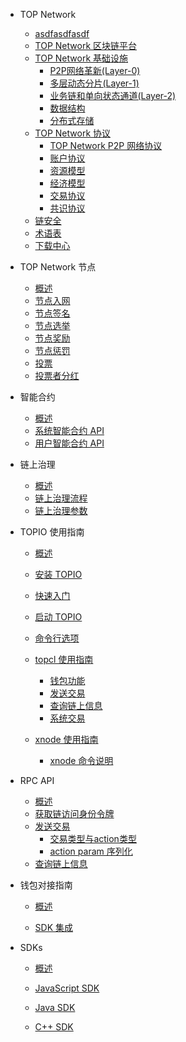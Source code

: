 - TOP Network
  - [asdfasdfasdf](docs-en/AboutTOPNetwork/Overview.md)
  - [TOP Network 区块链平台](docs-en/AboutTOPNetwork/TOPNetworkPlatform.md)
  - [TOP Network 基础设施](docs-en/AboutTOPNetwork/TOPChainInfrastructure/Overview.md)
    - [P2P网络革新(Layer-0)](docs-en/AboutTOPNetwork/TOPChainInfrastructure/P2PNetworkInnovation(layer-0).md)
    - [多层动态分片(Layer-1)](docs-en/AboutTOPNetwork/TOPChainInfrastructure/ComprehensiveMulti-levelDynamicSharding(layer-1).md)
    - [业务链和单向状态通道(Layer-2)](docs-en/AboutTOPNetwork/TOPChainInfrastructure/ServiceChainandOne-WayStateChannel(layer-2).md)
    - [数据结构](docs-en/AboutTOPNetwork/TOPChainInfrastructure/DataStructure.md)
    - [分布式存储](docs-en/AboutTOPNetwork/TOPChainInfrastructure/DistributedStorage.md)
  - [TOP Network 协议](docs-en/AboutTOPNetwork/Protocol/OverView.md)
    - [TOP Network P2P 网络协议](docs-en/AboutTOPNetwork/Protocol/TOPNetwokP2PNetwork.md)
    - [账户协议](docs-en/AboutTOPNetwork/Protocol/AccountProtocol.md)
    - [资源模型](docs-en/AboutTOPNetwork/Protocol/ResourceModel.md)
    - [经济模型](docs-en/AboutTOPNetwork/Protocol/EconomicModel.md)
    - [交易协议](docs-en/AboutTOPNetwork/Protocol/TransactionProtocol.md)
    - [共识协议](docs-en/AboutTOPNetwork/Protocol/ConsensusProtocol.md)
  - [链安全](docs-en/AboutTOPNetwork/Security.md)
  - [术语表](docs-en/AboutTOPNetwork/TermList.md)
  - [下载中心](docs-en/AboutTOPNetwork/Download/learningResource.md)
  
- TOP Network 节点
  - [概述](docs-en/Node/Overview.md)
  - [节点入网](docs-en/Node/JoiningNetwork.md)
  - [节点签名](docs-en/Node/NodeSignature.md)
  - [节点选举](docs-en/Node/NodeElection.md)
  - [节点奖励](docs-en/Node/NodeReward.md)
  - [节点惩罚](docs-en/Node/NodePublishment.md)
  - [投票](docs-en/Node/NodeVote.md)
  - [投票者分红](docs-en/Node/VoterDividend.md)
  
- 智能合约
  - [概述](docs-en/SmartContract/SmartContract.md)
  - [系统智能合约 API](docs-en/SmartContract/SystemContractAPI.md)
  - [用户智能合约 API](docs-en/SmartContract/LuaAPI.md)
  
- 链上治理
  - [概述](docs-en/On-ChainGovernance/Overview.md)
  - [链上治理流程](docs-en/On-ChainGovernance/On-ChainGovernanceProposal.md)
  - [链上治理参数](docs-en/On-ChainGovernance/On-ChainGovernanceParameters.md)
  
- TOPIO 使用指南

  - [概述](docs-en/Tools/TOPIO/Overview.md)
  - [安装 TOPIO](docs-en/Tools/TOPIO/InstallTOPIO.md) 
  - [快速入门](docs-en/Tools/TOPIO/QuickStart.md)

  - [启动 TOPIO](docs-en/Tools/TOPIO/StartTOPIO.md)
  - [命令行选项](docs-en/Tools/TOPIO/Command-line_Options.md)
  - [topcl 使用指南](docs-en/Tools/TOPIO/topcl/Overview.md)
    - [钱包功能](docs-en/Tools/TOPIO/topcl/wallet.md)
    - [发送交易](docs-en/Tools/TOPIO/topcl/sendtx.md)
    - [查询链上信息](docs-en/Tools/TOPIO/topcl/GET.md)
    - [系统交易](docs-en/Tools/TOPIO/topcl/system.md)

  - [xnode 使用指南](docs-en/Tools/TOPIO/xnode/Overview.md)
    - [xnode 命令说明](docs-en/Tools/TOPIO/xnode/command.md)

- RPC API
  - [概述](docs-en/Interface/RPC-API/Overview.md)
  - [获取链访问身份令牌](docs-en/Interface/RPC-API/requestToken.md)
  - [发送交易](docs-en/Interface/RPC-API/sendTransaction/sendTransaction.md)
    - [交易类型与action类型](docs-en/Interface/RPC-API/sendTransaction/tx-type-and-action-type.md)
    - [action param 序列化](docs-en/Interface/RPC-API/sendTransaction/action-param-serialization.md)
  - [查询链上信息](docs-en/Interface/RPC-API/get.md)

- 钱包对接指南
  - [概述](docs-en/AccessGuide/WalletAccessGuide/Overview.md)

  - [SDK 集成](docs-en/AccessGuide/WalletAccessGuide/SDKintegartion.md)
  
- SDKs
  - [概述](docs-en/Interface/SDKs/00-overview.md)

  - [JavaScript SDK](docs-en/Interface/SDKs/01-javascript-sdk.md)

  - [Java SDK](docs-en/Interface/SDKs/03-java-sdk.md)

  - [C++ SDK](docs-en/Interface/SDKs/02-c++-sdk.md)
